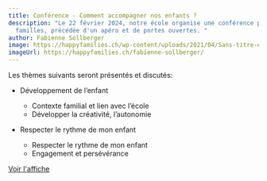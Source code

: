 ```yaml
---
title: Conférence - Comment accompagner nos enfants ?
description: "Le 22 février 2024, notre école organise une conférence pour les
  familles, précédée d'un apéro et de portes ouvertes. "
author: Fabienne Sollberger
image: https://happyfamilies.ch/wp-content/uploads/2021/04/Sans-titre-e1619601821839.png
imageUrl: https://happyfamilies.ch/fabienne-sollberger/
---
```

Les thèmes suivants seront présentés et discutés:

* Développement de l’enfant
  * Contexte familial et lien avec l’école
  * Développer la créativité, l’autonomie

* Respecter le rythme de mon enfant
  * Respecter le rythme de mon enfant
  * Engagement et persévérance

[V﻿oir l'affiche](</media/Conference Feb 2024.pdf>)
